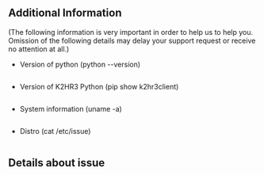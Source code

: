 ## Additional Information
(The following information is very important in order to help us to help you. Omission of the following details may delay your support request or receive no attention at all.)

- Version of python (python --version)
 ```
 ```

- Version of K2HR3 Python (pip show k2hr3client)
 ```
 ```

- System information (uname -a)
 ```
 ```

- Distro (cat /etc/issue)
 ```
 ```

## Details about issue
